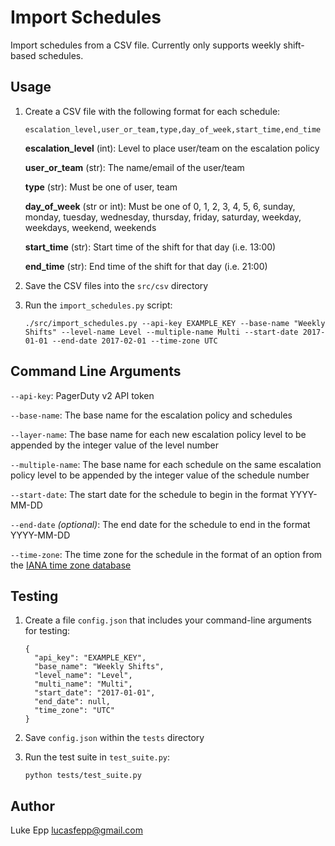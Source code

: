 # Import Schedules

Import schedules from a CSV file. Currently only supports weekly shift-based schedules.

## Usage

1. Create a CSV file with the following format for each schedule:

    ```
    escalation_level,user_or_team,type,day_of_week,start_time,end_time
    ```

    **escalation_level** (int): Level to place user/team on the escalation policy

    **user_or_team** (str): The name/email of the user/team

    **type** (str): Must be one of user, team

    **day_of_week** (str or int): Must be one of 0, 1, 2, 3, 4, 5, 6, sunday, monday, tuesday, wednesday, thursday, friday, saturday, weekday, weekdays, weekend, weekends

    **start_time** (str): Start time of the shift for that day (i.e. 13:00)

    **end_time** (str): End time of the shift for that day (i.e. 21:00)

1. Save the CSV files into the `src/csv` directory

1. Run the `import_schedules.py` script:

    ```
    ./src/import_schedules.py --api-key EXAMPLE_KEY --base-name "Weekly Shifts" --level-name Level --multiple-name Multi --start-date 2017-01-01 --end-date 2017-02-01 --time-zone UTC
    ```

## Command Line Arguments

`--api-key`: PagerDuty v2 API token

`--base-name`: The base name for the escalation policy and schedules

`--layer-name`: The base name for each new escalation policy level to be appended by the integer value of the level number

`--multiple-name`: The base name for each schedule on the same escalation policy level to be appended by the integer value of the schedule number

`--start-date`: The start date for the schedule to begin in the format YYYY-MM-DD

`--end-date` *(optional)*: The end date for the schedule to end in the format YYYY-MM-DD

`--time-zone`: The time zone for the schedule in the format of an option from the [IANA time zone database](https://www.iana.org/time-zones)

## Testing

1. Create a file `config.json` that includes your command-line arguments for testing:

    ```
    {
      "api_key": "EXAMPLE_KEY",
      "base_name": "Weekly Shifts",
      "level_name": "Level",
      "multi_name": "Multi",
      "start_date": "2017-01-01",
      "end_date": null,
      "time_zone": "UTC"
    }
    ```

1. Save `config.json` within the `tests` directory

1. Run the test suite in `test_suite.py`:

    ```
    python tests/test_suite.py
    ```

## Author

Luke Epp <lucasfepp@gmail.com>
